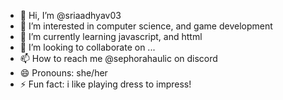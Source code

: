 - 👋 Hi, I’m @sriaadhyav03
- 👀 I’m interested in computer science, and game development
- 🌱 I’m currently learning javascript, and httml
- 💞️ I’m looking to collaborate on ...
- 📫 How to reach me @sephorahaulic on discord 
- 😄 Pronouns: she/her
- ⚡ Fun fact: i like playing dress to impress!

<!---
sriaadhyav03/sriaadhyav03 is a ✨ special ✨ repository because its `README.md` (this file) appears on your GitHub profile.
You can click the Preview link to take a look at your changes.
--->
